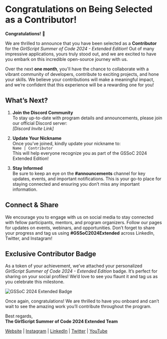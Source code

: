 # Congratulations on Being Selected as a Contributor!

**Congratulations!** 🎉

We are thrilled to announce that you have been selected as a **Contributor** for the *GirlScript Summer of Code 2024 - Extended Edition*! Out of many impressive applications, yours truly stood out, and we are excited to have you embark on this incredible open-source journey with us.

Over the next **one month**, you'll have the chance to collaborate with a vibrant community of developers, contribute to exciting projects, and hone your skills. We believe your contributions will make a meaningful impact, and we’re confident that this experience will be a rewarding one for you!

## What’s Next?

1. **Join the Discord Community**  
   To stay up-to-date with program details and announcements, please join our official Discord server:  
   *[Discord Invite Link]*

2. **Update Your Nickname**  
   Once you’ve joined, kindly update your nickname to:  
   `Name | Contributor`  
   This will help everyone recognize you as part of the GSSoC 2024 Extended Edition!

3. **Stay Informed**  
   Be sure to keep an eye on the **#announcements** channel for key updates, events, and important notifications. This is your go-to place for staying connected and ensuring you don’t miss any important information.

## Connect & Share

We encourage you to engage with us on social media to stay connected with fellow participants, mentors, and program organizers. Follow our pages for updates on events, webinars, and opportunities. Don’t forget to share your progress and tag us using **#GSSoC2024Extended** across LinkedIn, Twitter, and Instagram!

## Exclusive Contributor Badge

As a token of your achievement, we’ve attached your personalized *GirlScript Summer of Code 2024 - Extended Edition* badge. It’s perfect for sharing on your social profiles! We’d love to see you flaunt it and tag us as you celebrate this milestone.

![GSSoC 2024 Extended Badge](link-to-badge)

Once again, congratulations! We are thrilled to have you onboard and can’t wait to see the amazing work you’ll contribute throughout the program.

Best regards,  
**The GirlScript Summer of Code 2024 Extended Team**

[Website](https://gssoc.girlscript.tech/) | [Instagram](https://www.instagram.com/girlscriptsummerofcode/) | [LinkedIn](https://www.linkedin.com/company/girlscriptsoc/) | [Twitter](https://x.com/girlscriptsoc) | [YouTube](https://www.youtube.com/@girlscriptfoundation45)

